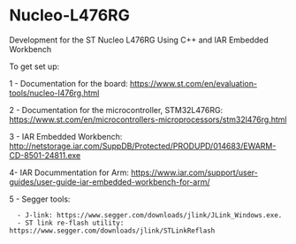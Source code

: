 # Nucleo-L476RG
Development for the ST Nucleo L476RG Using C++ and IAR Embedded Workbench

To get set up:


1 - Documentation for the board:
https://www.st.com/en/evaluation-tools/nucleo-l476rg.html

2 - Documentation for the microcontroller, STM32L476RG:
https://www.st.com/en/microcontrollers-microprocessors/stm32l476rg.html

3 - IAR Embedded Workbench:
http://netstorage.iar.com/SuppDB/Protected/PRODUPD/014683/EWARM-CD-8501-24811.exe

4- IAR Docummentation for Arm:
https://www.iar.com/support/user-guides/user-guide-iar-embedded-workbench-for-arm/

5 - Segger tools:

      - J-link: https://www.segger.com/downloads/jlink/JLink_Windows.exe.
      - ST link re-flash utility: https://www.segger.com/downloads/jlink/STLinkReflash
      
      







